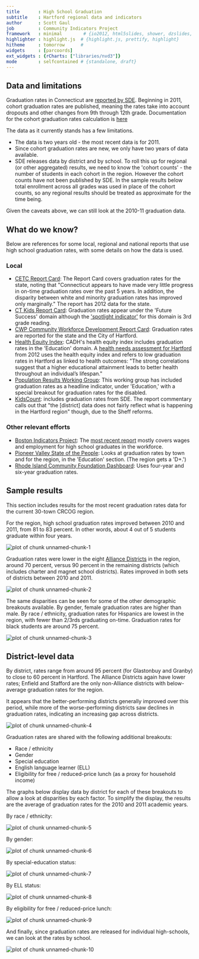 ```yaml
---
title       : High School Graduation
subtitle    : Hartford regional data and indicators
author      : Scott Gaul
job         : Community Indicators Project
framework   : minimal        # {io2012, html5slides, shower, dzslides, ...}
highlighter : highlight.js  # {highlight.js, prettify, highlight}
hitheme     : tomorrow      # 
widgets     : [parcoords]
ext_widgets : {rCharts: ["libraries/nvd3"]} 
mode        : selfcontained # {standalone, draft}
---
```



## Data and limitations

Graduation rates in Connecticut are [reported by SDE](http://sdeportal.ct.gov/Cedar/WEB/ResearchandReports/DataBulletins.aspx). Beginning in 2011, cohort graduation rates are published, meaning the rates take into account dropouts and other changes from 9th through 12th grade. Documentation for the cohort graduation rates calculation is [here](http://sdeportal.ct.gov/Cedar/Files/Pdf/Reports/cohortgraddocumentation.pdf)

The data as it currently stands has a few limitations. 
* The data is two years old - the most recent data is for 2011. 
* Since cohort graduation rates are new, we only have two years of data available. 
* SDE releases data by district and by school. To roll this up for regional (or other aggregated) results, we need to know the 'cohort counts' - the number of students in each cohort in the region. However the cohort counts have not been published by SDE. In the sample results below total enrollment across all grades was used in place of the cohort counts, so any regional results should be treated as approximate for the time being.

Given the caveats above, we can still look at the 2010-11 graduation data. 

## What do we know?

Below are references for some local, regional and national reports that use high school graduation rates, with some details on how the data is used. 

### Local

* [CETC Report Card](http://www.ctdol.state.ct.us/OWC/CETC/2013ReportCard.pdf): The Report Card covers graduation rates for the state, noting that "Connecticut appears to have made very little progress in on-time graduation rates over the past 5 years. In addition, the disparity between white and minority graduation rates has improved only marginally." The report has 2012 data for the state. 
* [CT Kids Report Card](http://www.cga.ct.gov/kid/rba/results.asp): Graduation rates appear under the 'Future Success' domain although the ['spotlight indicator'](http://www.cga.ct.gov/kid/rba/Docs/2013/FINAL%20Jan%202013%20Annual%20Report%20on%20PA%2011-109%20CT%20Children%27s%20%20Report%20%20Card.pdf) for this domain is 3rd grade reading.
* [CWP Community Workforce Development Report Card](http://www.capitalworkforce.org/ctworks/documents/Community_Workforce_Development_Report_Card_2011ff.pdf): Graduation rates are reported for the state and the City of Hartford.
* [Health Equity Index](http://www.cadh.org/health-equity/health-equity-index.html): CADH's health equity index includes graduation rates in the 'Education' domain. A [health needs assessment for Hartford](http://hhs.hartford.gov/Shared%20Documents/Community%20health%20needs%20assessment%202012.pdf) from 2012 uses the health equity index and refers to low graduation rates in Hartford as linked to health outcomes: "The strong correlations suggest that a higher educational attainment leads to better health throughout an individual’s lifespan."   
* [Population Results Working Group](http://www.ct.gov/opm/cwp/view.asp?a=2998&Q=490946): This working group has included graduation rates as a headline indicator, under 'Education,' with a special breakout for graduation rates for the disabled.  
* [KidsCount](http://www.cahs.org/kidscount.asp): includes graduation rates from SDE. The report commentary calls out that "the [district] data does not fairly reflect what is happening in the Hartford region" though, due to the Sheff reforms. 

### Other relevant efforts

* [Boston Indicators Project](http://www.bostonindicators.org/): The [most recent report](http://www.bostonindicators.org/~/media/Files/IndicatorsReports/Reports/Indicator%20Reports/Indicators2012.pdf) mostly covers wages and employment for high school graduates in the workforce.
* [Pioneer Valley State of the People](http://pvpc.org/resources/datastats/state-of-people/stateofthepeople2013.pdf): Looks at graduation rates by town and for the region, in the 'Education' section. (The region gets a 'D+.')
* [Rhode Island Community Foundation Dashboard](http://www.rifoundation.org/CommunityLeadership/CommunityDashboard/tabid/1157/Default.aspx): Uses four-year and six-year graduation rates. 

## Sample results

This section includes results for the most recent graduation rates data for the current 30-town CRCOG region. 

For the region, high school graduation rates improved between 2010 and 2011, from 81 to 83 percent. In other words, about 4 out of 5 students graduate within four years. 


![plot of chunk unnamed-chunk-1](assets/fig/unnamed-chunk-1.png) 


Graduation rates were lower in the eight [Alliance Districts](http://www.sde.ct.gov/sde/cwp/view.asp?a=2683&Q=334226) in the region, around 70 percent, versus 90 percent in the remaining districts (which includes charter and magnet school districts). Rates improved in both sets of districts between 2010 and 2011. 

![plot of chunk unnamed-chunk-2](assets/fig/unnamed-chunk-2.png) 


The same disparities can be seen for some of the other demographic breakouts available. By gender, female graduation rates are higher than male. By race / ethnicity, graduation rates for Hispanics are lowest in the region, with fewer than 2/3rds graduating on-time. Graduation rates for black students are around 75 percent. 

![plot of chunk unnamed-chunk-3](assets/fig/unnamed-chunk-3.png) 


## District-level data

By district, rates range from around 95 percent (for Glastonbuy and Granby) to close to 60 percent in Hartford. The Alliance Districts again have lower rates; Enfield and Stafford are the only non-Alliance districts with below-average graduation rates for the region. 

It appears that the better-performing districts generally improved over this period, while more of the worse-performing districts saw declines in graduation rates, indicating an increasing gap across districts.

![plot of chunk unnamed-chunk-4](assets/fig/unnamed-chunk-4.png) 


Graduation rates are shared with the following additional breakouts: 
- Race / ethnicity
- Gender
- Special education
- English language learner (ELL)
- Eligibility for free / reduced-price lunch (as a proxy for household income)

The graphs below display data by district for each of these breakouts to allow a look at disparities by each factor. To simplify the display, the results are the average of graduation rates for the 2010 and 2011 academic years. 

By race / ethnicity: 

![plot of chunk unnamed-chunk-5](assets/fig/unnamed-chunk-5.png) 


By gender: 

![plot of chunk unnamed-chunk-6](assets/fig/unnamed-chunk-6.png) 


By special-education status: 

![plot of chunk unnamed-chunk-7](assets/fig/unnamed-chunk-7.png) 


By ELL status: 

![plot of chunk unnamed-chunk-8](assets/fig/unnamed-chunk-8.png) 


By eligibility for free / reduced-price lunch: 

![plot of chunk unnamed-chunk-9](assets/fig/unnamed-chunk-9.png) 


And finally, since graduation rates are released for individual high-schools, we can look at the rates by school. 

![plot of chunk unnamed-chunk-10](assets/fig/unnamed-chunk-10.png) 

